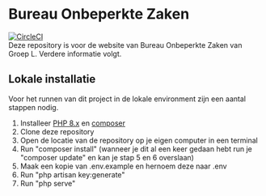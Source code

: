 # Bureau Onbeperkte Zaken
[![CircleCI](https://circleci.com/gh/Pixel-Null/BureauOnbeperkteZaken/tree/main.svg?style=svg)](https://circleci.com/gh/Pixel-Null/BureauOnbeperkteZaken/tree/main)<br/>
Deze repository is voor de website van Bureau Onbeperkte Zaken van Groep L.
Verdere informatie volgt.
## Lokale installatie
Voor het runnen van dit project in de lokale environment zijn een aantal stappen nodig.<br/>
1. Installeer [PHP 8.x](https://www.php.net/downloads.php) en [composer](https://getcomposer.org/)
2. Clone deze repository
3. Open de locatie van de repository op je eigen computer in een terminal
4. Run "composer install" (wanneer je dit al een keer gedaan hebt run je "composer update" en kan je stap 5 en 6 overslaan)
5. Maak een kopie van .env.example en hernoem deze naar .env
6. Run "php artisan key:generate"
7. Run "php serve"